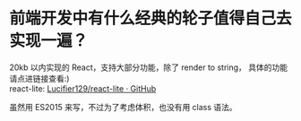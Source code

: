 # 前端开发中有什么经典的轮子值得自己去实现一遍？

20kb 以内实现的 React，支持大部分功能，除了 render to string， 具体的功能请点进链接查看:)  
react-lite: [Lucifier129/react-lite · GitHub](https://github.com/Lucifier129/react-lite)  

虽然用 ES2015 来写，不过为了考虑体积，也没有用 class 语法。